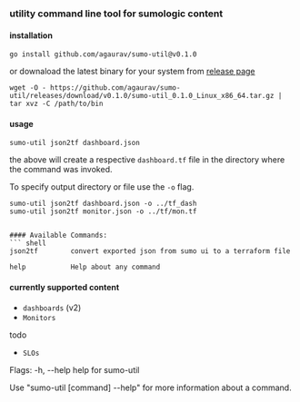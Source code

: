### utility command line tool for sumologic content

#### installation 
```shell
go install github.com/agaurav/sumo-util@v0.1.0
```

or downaload the latest binary for your system from [release page](https://github.com/agaurav/sumo-util/releases) 
```
wget -O - https://github.com/agaurav/sumo-util/releases/download/v0.1.0/sumo-util_0.1.0_Linux_x86_64.tar.gz | tar xvz -C /path/to/bin
```



#### usage 

``` shell
sumo-util json2tf dashboard.json
```

the above will create a respective `dashboard.tf` file in the directory where the command was invoked.

To specify output directory or file use the `-o` flag.

``` shell
sumo-util json2tf dashboard.json -o ../tf_dash
sumo-util json2tf monitor.json -o ../tf/mon.tf
```

``` shell

#### Available Commands:
``` shell
json2tf        convert exported json from sumo ui to a terraform file 

help           Help about any command
```


#### currently supported content 
- `dashboards` (v2)
- `Monitors`

todo 
- `SLOs`


Flags:
-h, --help   help for sumo-util

Use "sumo-util [command] --help" for more information about a command.
